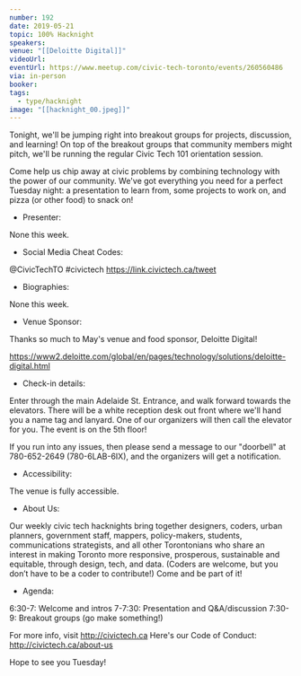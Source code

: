 ```yaml
---
number: 192
date: 2019-05-21
topic: 100% Hacknight
speakers:
venue: "[[Deloitte Digital]]"
videoUrl:
eventUrl: https://www.meetup.com/civic-tech-toronto/events/260560486
via: in-person
booker:
tags:
  - type/hacknight
image: "[[hacknight_00.jpeg]]"
---
```


Tonight, we'll be jumping right into breakout groups for projects, discussion, and learning! On top of the breakout groups that community members might pitch, we'll be running the regular Civic Tech 101 orientation session.

Come help us chip away at civic problems by combining technology with the power of our community. We've got everything you need for a perfect Tuesday night: a presentation to learn from, some projects to work on, and pizza (or other food) to snack on!

+ Presenter:

None this week.

+ Social Media Cheat Codes:

@CivicTechTO \#civictech
https://link.civictech.ca/tweet

+ Biographies:

None this week.

+ Venue Sponsor:

Thanks so much to May's venue and food sponsor, Deloitte Digital!

https://www2.deloitte.com/global/en/pages/technology/solutions/deloitte-digital.html

+ Check-in details:

Enter through the main Adelaide St. Entrance, and walk forward towards the elevators. There will be a white reception desk out front where we'll hand you a name tag and lanyard. One of our organizers will then call the elevator for you. The event is on the 5th floor!

If you run into any issues, then please send a message to our "doorbell" at 780-652-2649 (780-6LAB-6IX), and the organizers will get a notification.

+ Accessibility:

The venue is fully accessible.

+ About Us:

Our weekly civic tech hacknights bring together designers, coders, urban planners, government staff, mappers, policy-makers, students, communications strategists, and all other Torontonians who share an interest in making Toronto more responsive, prosperous, sustainable and equitable, through design, tech, and data. (Coders are welcome, but you don’t have to be a coder to contribute!) Come and be part of it!

+ Agenda:

6:30-7: Welcome and intros
7-7:30: Presentation and Q&A/discussion
7:30-9: Breakout groups (go make something!)

For more info, visit http://civictech.ca
Here's our Code of Conduct: http://civictech.ca/about-us

Hope to see you Tuesday!